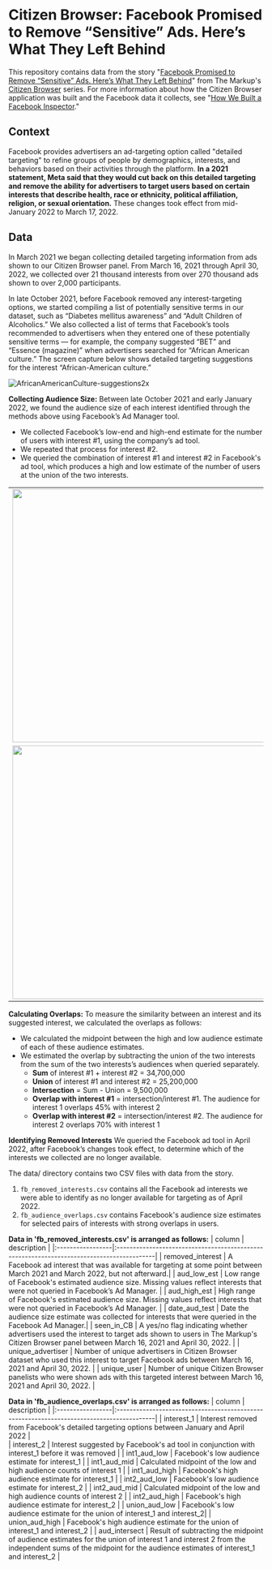 # Citizen Browser: Facebook Promised to Remove “Sensitive” Ads. Here’s What They Left Behind

This repository contains data from the story "[Facebook Promised to Remove “Sensitive” Ads. Here’s What They Left Behind](https://themarkup.org/)" from The Markup's [Citizen Browser](https://themarkup.org/citizen-browser/) series. For more information about how the Citizen Browser application was built and the Facebook data it collects, see "[How We Built a Facebook Inspector](https://themarkup.org/citizen-browser/2021/01/05/how-we-built-a-facebook-inspector)."

## Context
Facebook provides advertisers an ad-targeting option called "detailed targeting" to refine groups of people by demographics, interests, and behaviors based on their activities through the platform. **In a 2021 statement, Meta said that they would cut back on this detailed targeting and remove the ability for advertisers to target users based on certain interests that describe health, race or ethnicity, political affiliation, religion, or sexual orientation.** These changes took effect from mid-January 2022 to March 17, 2022.


## Data

In March 2021 we began collecting detailed targeting information from ads shown to our Citizen Browser panel. From March 16, 2021 through April 30, 2022, we collected over 21 thousand interests from over 270 thousand ads shown to over 2,000 participants.

In late October 2021, before Facebook removed any interest-targeting options, we started compiling a list of potentially sensitive terms in our dataset, such as “Diabetes mellitus awareness” and “Adult Children of Alcoholics.” We also collected a list of terms that Facebook’s tools recommended to advertisers when they entered one of these potentially sensitive terms — for example, the company suggested “BET” and “Essence (magazine)” when advertisers searched for “African American culture.” The screen capture below shows detailed targeting suggestions for the interest “African-American culture.”

![AfricanAmericanCulture-suggestions2x](https://user-images.githubusercontent.com/821717/167681695-76554405-2fc4-48ac-a9d9-7677cfd472dc.png)


**Collecting Audience Size:**
Between late October 2021 and early January 2022, we found the audience size of each interest identified through the methods above using Facebook’s Ad Manager tool. 
* We collected Facebook’s low-end and high-end estimate for the number of users with interest #1, using the company’s ad tool.
* We repeated that process for interest #2. 
* We queried the combination of interest #1 and interest #2 in Facebook's ad tool, which produces a high and low estimate of the number of users at the union of the two interests.


<table>
  <tr>
    <td><img src="https://user-images.githubusercontent.com/821717/167702953-5918fc29-7b7b-4eb1-8515-6e63872d8ab4.png" width="500"></td>
    <td><img src="https://user-images.githubusercontent.com/821717/167702972-b7657f44-382c-4180-895c-9e7bda18bdf2.png" width="500"></td>
  </tr>
  <tr>
    <td><img src="https://user-images.githubusercontent.com/821717/167702985-6b70737b-826a-4fd0-9a75-e26298ae3726.png" width="500"></td>
    
  </tr>
  </table>






**Calculating Overlaps:**
To measure the similarity between an interest and its suggested interest, we calculated the overlaps as follows:
* We calculated the midpoint between the high and low audience estimate of each of these audience estimates. 
* We estimated the overlap by subtracting the union of the two interests from the sum of  the two interests’s audiences when queried separately.
  - **Sum** of interest #1 + interest #2 = 34,700,000
  - **Union** of interest #1 and interest #2 = 25,200,000
  - **Intersection** = Sum - Union = 9,500,000
  - **Overlap with interest #1** = intersection/interest #1. The audience for interest 1 overlaps 45% with interest 2
  - **Overlap with interest #2** = intersection/interest #2. The audience for interest 2 overlaps 70% with interest 1

**Identifying Removed Interests**
We queried the Facebook ad tool in April 2022, after Facebook’s changes took effect, to determine which of the interests we collected are no longer available.

The data/ directory contains two CSV files with data from the story.

1. `fb_removed_interests.csv` contains all the Facebook ad interests we were able to identify as no longer available for targeting as of April 2022.
2. `fb_audience_overlaps.csv` contains Facebook's audience size estimates for selected pairs of interests with strong overlaps in users. 


    
    

**Data in 'fb_removed_interests.csv' is arranged as follows:**
| column           | description                                                                                |
|:-----------------|:------------------------------------------------------------------------------------------|
| removed_interest   | A Facebook ad interest that was available for targeting at some point between March 2021 and March 2022, but not afterward.|
| aud_low_est      | Low range of Facebook's estimated audience size. Missing values reflect interests that were not queried in Facebook’s Ad Manager.  |
| aud_high_est      | High range of Facebook's estimated audience size. Missing values reflect interests that were not queried in Facebook’s Ad Manager. |
| date_aud_test      | Date the audience size estimate was collected for interests that were queried in the Facebook Ad Manager.|
| seen_in_CB      | A yes/no flag indicating whether advertisers used the interest to target  ads shown to users in The Markup's Citizen Browser panel between March 16, 2021 and April 30, 2022.  |
| unique_advertiser      | Number of unique advertisers in Citizen Browser dataset who used this interest to target Facebook ads between March 16, 2021 and April 30, 2022. |
| unique_user      | Number of unique Citizen Browser panelists who were shown ads with this targeted interest between March 16, 2021 and April 30, 2022. |


    
    


**Data in 'fb_audience_overlaps.csv' is arranged as follows:**
| column           | description                                                                                  |
|:-----------------|:------------------------------------------------------------------------------------------|
| interest_1 | Interest removed from Facebook's detailed targeting options between January and April 2022 |                      
| interest_2 | Interest suggested by Facebook's ad tool in conjunction with interest_1 before it was removed  |
| int1_aud_low | Facebook's low audience estimate for interest_1 |
| int1_aud_mid | Calculated midpoint of the low and high audience counts of interest 1 |
| int1_aud_high | Facebook's high audience estimate for interest_1 |
| int2_aud_low | Facebook's low audience estimate for interest_2 |
| int2_aud_mid | Calculated midpoint of the low and high audience counts of interest 2 |
| int2_aud_high | Facebook's high audience estimate for interest_2 |
| union_aud_low | Facebook's low audience estimate for the union of  interest_1 and interest_2|
| union_aud_high | Facebook's high audience estimate for the union of interest_1 and interest_2 |
| aud_intersect | Result of subtracting the midpoint of audience estimates for the union of interest 1 and interest 2 from the independent sums of the midpoint for the audience estimates of  interest_1 and interest_2  |


